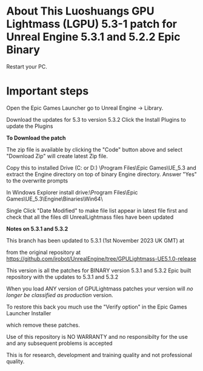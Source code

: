 About This Luoshuangs GPU Lightmass (LGPU) 5.3-1 patch for Unreal Engine 5.3.1 and 5.2.2 Epic Binary
====================================================================================
Restart your PC.  


Important steps
===============

Open the Epic Games Launcher go to Unreal Engine -> Library.

Download the updates for 5.3 to version 5.3.2 Click the Install Plugins to update the Plugins

**To Download the patch**

The zip file is available by clicking the "Code" button above and select "Download Zip" will create latest Zip file.

Copy this to installed Drive (C: or D:) \Program Files\Epic Games\UE_5.3 and extract the Engine directory on top of binary Engine directory. Answer "Yes" to the overwrite prompts

In Windows Explorer install drive:\Program Files\Epic Games\UE_5.3\Engine\Binaries\Win64\

Single Click "Date Modified" to make file list appear in latest file first and check that all the files dll UnrealLightmass files have been updated

**Notes on 5.3.1 and 5.3.2**

This branch has been updated to 5.3.1  (1st November 2023 UK GMT) at

from the original repository at https://github.com/irobot/UnrealEngine/tree/GPULightmass-UE5.1.0-release

This version is all the patches for BINARY version 5.3.1 and 5.3.2 Epic built repository with the updates to 5.3.1 and 5.3.2


When you load ANY version of GPULightmass patches your version will *no longer be classified as production* version. 

To restore this back you much use the "Verify option" in the Epic Games Launcher Installer

which remove these patches.

Use of this repository is NO WARRANTY and no responsibilty for the use and any subsequent problems is accepted


This is for research, development and training quality and not professional quality.

